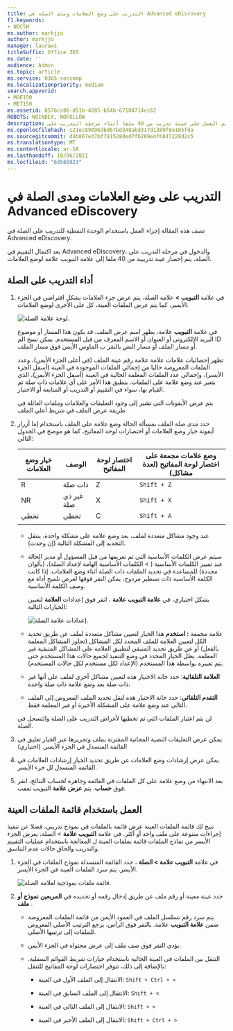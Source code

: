 ```yaml
---
title: التدريب على وضع العلامات ومدى الصلة في Advanced eDiscovery
f1.keywords:
- NOCSH
ms.author: markjjo
author: markjjo
manager: laurawi
titleSuffix: Office 365
ms.date: ''
audience: Admin
ms.topic: article
ms.service: O365-seccomp
ms.localizationpriority: medium
search.appverid:
- MOE150
- MET150
ms.assetid: 8576cc86-d51b-4285-b54b-67184714cc62
ROBOTS: NOINDEX, NOFOLLOW
description: تعرف على الخطوات التي يجب وضع علامة عليها ثم العمل على عينة تدريب من 40 ملفا أثناء مرحلة التدريب على Advanced eDiscovery.
ms.openlocfilehash: c21ec89896dbd67bd348abd317d1389f8e105fda
ms.sourcegitcommit: d4b867e37bf741528ded7fb289e4f6847228d2c5
ms.translationtype: MT
ms.contentlocale: ar-SA
ms.lasthandoff: 10/06/2021
ms.locfileid: "63565923"
---
```

# <a name="tagging-and-relevance-training-in-advanced-ediscovery"></a>التدريب على وضع العلامات ومدى الصلة في Advanced eDiscovery
  
تصف هذه المقالة إجراء العمل باستخدام الوحدة النمطية للتدريب على الصلة في Advanced eDiscovery.
  
بعد اكتمال التقييم في Advanced eDiscovery، والدخول في مرحلة التدريب على الصلة، يتم إحضار عينة تدريبية من 40 ملفا إلى علامة التبويب علامة لوضع العلامات.
  
## <a name="performing-relevance-training"></a>أداء التدريب على الصلة

1. في علامة **التبويب \>** علامة الصلة، يتم عرض جزء العلامات بشكل افتراضي في الجزء الأيسر، كما يتم عرض الملفات العينة، كل على الأخرى لوضع العلامات.

    ![لوحة علامة الصلة.](../media/0cf19ab4-b427-4a7f-8749-0f4ed9afaf58.png)
  
    في علامة **التبويب** علامة، يظهر اسم عرض الملف. قد يكون هذا المسار أو موضوع البريد الإلكتروني أو العنوان أو الاسم المعرف من قبل المستخدم. يمكن نسخ الم ID أو مسار الملف أو مسار النص بالنقر ب الماوس الأيمن فوق مسار الملف.

    تظهر  إحصائيات علامات علامة علامة رقم عينة الملف (في أعلى الجزء الأيمن)، وعدد الملفات المعروضة حاليا من إجمالي الملفات الموجودة في العينة (أسفل الجزء الأيسر)، وإجمالي عدد الملفات المعلمة الحالية في العينة (أسفل الجزء الأيمن)، الذي يتغير عند وضع علامة على الملفات. ينطبق هذا الأمر على أي علامات ذات صلة تم القيام بها، سواء في التقييم أو التدريب أو المتابعة أو الاختبار.

    يتم عرض الأيقونات التي تشير إلى وجود التعليقات والعلامات وملفات العائلة في طريقة عرض الملف في شريط أعلى الملف.

2. حدد مدى صلة الملف بمسألة الحالة وضع علامة على الملف باستخدام إما أزرار أيقونة خيار وضع العلامات أو اختصارات لوحة المفاتيح، كما هو موضح في الجدول التالي:

   |**خيار وضع العلامات**|**الوصف**|**اختصار لوحة المفاتيح**|**وضع علامات مجمعة على اختصار لوحة المفاتيح (لعدة مشاكل)**|
   |-----|-----|-----|-----|
   |R  <br/> |ذات صلة  <br/> |Z  <br/> |`Shift + Z`  <br/> |
   |NR  <br/> |غير ذي صلة  <br/> |X  <br/> |`Shift + X`  <br/> |
   |تخطي  <br/> |تخطي  <br/> |C  <br/> |`Shift + A`  <br/> |
   |||||

   - عند وجود مشاكل متعددة لملف، بعد وضع علامة على مشكلة واحدة، ينتقل التحديد إلى المشكلة التالية (إن وجدت).  

   - سيتم عرض الكلمات الأساسية التي تم تعريفها من قبل المسؤول أو مدير الحالة عند تمييز الكلمات الأساسية ( \> الكلمات الأساسية الهامة لإعداد الصلة)، (بألوان محددة) للمساعدة في تحديد الملفات ذات الصلة أثناء وضع العلامات. إذا كانت الكلمة الأساسية ذات تسطير مزدوج، يمكن النقر فوقها لعرض تلميح أداة مع وصف الكلمة الأساسية.

     بشكل اختياري، في **علامة التبويب علامة** ، انقر فوق إعدادات **العلامة** لتعيين الخيارات التالية:

      ![إعدادات علامة الصلة.](../media/533e89fa-7eb4-409e-ab07-f5aab9296dd8.png)
  
   - علامة  مجمعة **: استخدم** هذا الخيار لتعيين مشاكل متعددة لملف عن طريق تحديد الكل  لتعيين العلامة للملف المحدد لكل المشاكل (تجاوز المشاكل المعلمة بالفعل) أو عن طريق تحديد المتبقي لتطبيق العلامة على المشاكل المتبقية غير المعلمة. يظل الخيار المحدد في وضع التنفيذ لجميع حالات هذا المستخدم حتى يتم تغييره بواسطة هذا المستخدم (الإعداد لكل مستخدم لكل حالات المستخدم).

   - **العلامة التلقائية**: حدد خانة الاختيار هذه لتعيين مشاكل أخرى لملف على أنها غير ذات صلة بعد وضع علامة ذات صلة واحدة.

   - **التقدم التلقائي**: حدد خانة الاختيار هذه لنقل تحديد الملف المعروض إلى الملف التالي عند وضع علامة على المشكلة الأخيرة أو غير المعلمة فقط.

    لن يتم اعتبار الملفات التي تم تخطيها لأغراض التدريب على الصلة والتسجل في الصلة.

3. يمكن عرض التعليقات النصية المجانية المقترنة بملف وتحريرها عبر الخيار تعليق في القائمة المنسدل في الجزء  الأيسر. (اختياري)

4. يمكن عرض إرشادات وضع العلامات عن طريق تحديد الخيار إرشادات العلامات في القائمة  المنسدل لل جزء الأيسر.

5. بعد الانتهاء من وضع علامة على كل الملفات في القائمة وجاهزة لحساب النتائج، انقر فوق **حساب**. يتم **عرض علامة** التبويب تعقب.  

## <a name="working-with-the-sample-files-list"></a>العمل باستخدام قائمة الملفات العينة

تتيح لك قائمة الملفات العينة عرض قائمة بالملفات في نموذج تدريبي، فضلا عن تنفيذ إجراءات متنوعة على ملف واحد أو أكثر. في علامة **التبويب علامة** \> الصلة، يعرض الجزء  الأيسر من نماذج الملفات قائمة بملفات العينة ل المعالجة باستخدام عمليات التقييم والتدريب والحاق حالات عدم التناسق.
  
1. في علامة **التبويب علامة \> الصلة** ، حدد القائمة المنسدلة نموذج الملفات في الجزء الأيسر. يتم سرد الملفات العينة في الجزء الأيسر.

    ![قائمة ملفات نموذجية لعلامة الصلة.](../media/fd058bdd-645a-4af1-a1eb-bff08581cb18.png)
  
2. حدد عينة معينة أو رقم ملف عن طريق إدخال رقمه أو تحديده في **المربعين** **نموذج أو ملف** .

   - يتم سرد رقم تسلسل الملف في العمود الأيمن من قائمة الملفات المعروضة ضمن **علامة التبويب** علامة. بالنقر فوق الرأس، يرجع الترتيب الأصلي المعروض للملفات إلى ترتيبها الأصلي.

   - يؤدي النقر فوق صف ملف إلى عرض محتواه في الجزء الأيمن.

   - التنقل بين الملفات في العينة الحالية باستخدام خيارات شريط القوائم السفلية. بالإضافة إلى ذلك، تتوفر اختصارات لوحة المفاتيح للتنقل:
  
     - الانتقال إلى الملف الأول في العينة: `Shift + Ctrl + <`

     - الانتقال إلى الملف السابق في العينة: `Shift + <`

     - الانتقال إلى الملف التالي في العينة: `Shift + >`

     - الانتقال إلى الملف الأخير في العينة: `Shift + Ctrl + >`
